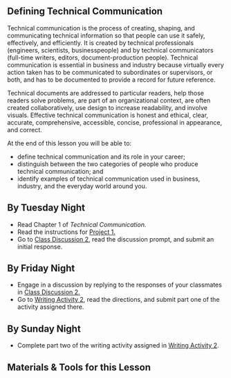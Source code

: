 ## Defining Technical Communication

Technical communication is the process of creating, shaping, and communicating technical information so that people can use it safely, effectively, and efficiently. It is created by technical professionals (engineers, scientists, businesspeople) and by technical communicators (full-time writers, editors, document-production people). Technical communication is essential in business and industry because virtually every action taken has to be communicated to subordinates or supervisors, or both, and has to be documented to provide a record for future reference.

Technical documents are addressed to particular readers, help those readers solve problems, are part of an organizational context, are often created collaboratively, use design to increase readability, and involve visuals. Effective technical communication is honest and ethical, clear, accurate, comprehensive, accessible, concise, professional in appearance, and correct.

At the end of this lesson you will be able to:

* define technical communication and its role in your career;
* distinguish between the two categories of people who produce technical communication; and
* identify examples of technical communication used in business, industry, and the everyday world around you.

## By Tuesday Night

* Read Chapter 1 of _Technical Communication._
* Read the instructions for [Project 1.][P1A]
* Go to [Class Discussion 2][CD2], read the discussion prompt, and submit an initial response.

## By Friday Night

* Engage in a discussion by replying to the responses of your classmates in [Class Discussion 2.][CD2]
* Go to [Writing Activity 2][WA2], read the directions, and submit part one of the activity assigned there.

## By Sunday Night

* Complete part two of the writing activity assigned in  [Writing Activity 2][WA2].

## Materials & Tools for this Lesson

[CD2]: /section/content/default.asp?WCI=Goto&WCU=CRSCNT&MATCH=Class+Discussion+2
[WA2]: /section/content/default.asp?WCI=Goto&WCU=CRSCNT&MATCH=Writing+Activity+2
[P1A]: /section/content/default.asp?WCI=Goto&WCU=CRSCNT&MATCH=Project+1+Assignment
